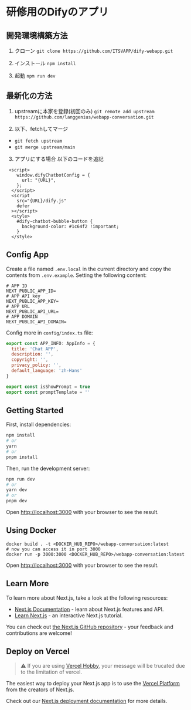 # 研修用のDifyのアプリ

## 開発環境構築方法

1. クローン
`git clone https://github.com/ITSVAPP/dify-webapp.git`

1. インストール
`npm install`

1. 起動
`npm run dev`

## 最新化の方法

1. upstreamに本家を登録(初回のみ)
`git remote add upstream https://github.com/langgenius/webapp-conversation.git`

2. 以下、fetchしてマージ
- `git fetch upstream`
- `git merge upstream/main`

3. アプリにする場合
以下のコードを追記
```
 <script>
    window.difyChatbotConfig = {
      url: "{URL}",
    };
  </script>
  <script
    src="{URL}/dify.js"
    defer
  ></script>
  <style>
    #dify-chatbot-bubble-button {
      background-color: #1c64f2 !important;
    }
  </style>
```

## Config App
Create a file named `.env.local` in the current directory and copy the contents from `.env.example`. Setting the following content:
```
# APP ID
NEXT_PUBLIC_APP_ID=
# APP API key
NEXT_PUBLIC_APP_KEY=
# APP URL
NEXT_PUBLIC_API_URL=
# APP DOMAIN
NEXT_PUBLIC_API_DOMAIN=

```

Config more in `config/index.ts` file:   
```js
export const APP_INFO: AppInfo = {
  title: 'Chat APP',
  description: '',
  copyright: '',
  privacy_policy: '',
  default_language: 'zh-Hans'
}

export const isShowPrompt = true
export const promptTemplate = ''
```

## Getting Started
First, install dependencies:
```bash
npm install
# or
yarn
# or
pnpm install
```

Then, run the development server:

```bash
npm run dev
# or
yarn dev
# or
pnpm dev
```
Open [http://localhost:3000](http://localhost:3000) with your browser to see the result.

## Using Docker

```
docker build . -t <DOCKER_HUB_REPO>/webapp-conversation:latest
# now you can access it in port 3000
docker run -p 3000:3000 <DOCKER_HUB_REPO>/webapp-conversation:latest
```

Open [http://localhost:3000](http://localhost:3000) with your browser to see the result.

## Learn More

To learn more about Next.js, take a look at the following resources:

- [Next.js Documentation](https://nextjs.org/docs) - learn about Next.js features and API.
- [Learn Next.js](https://nextjs.org/learn) - an interactive Next.js tutorial.

You can check out [the Next.js GitHub repository](https://github.com/vercel/next.js/) - your feedback and contributions are welcome!

## Deploy on Vercel

> ⚠️ If you are using [Vercel Hobby](https://vercel.com/pricing), your message will be trucated due to the limitation of vercel.


The easiest way to deploy your Next.js app is to use the [Vercel Platform](https://vercel.com/new?utm_medium=default-template&filter=next.js&utm_source=create-next-app&utm_campaign=create-next-app-readme) from the creators of Next.js.

Check out our [Next.js deployment documentation](https://nextjs.org/docs/deployment) for more details.
